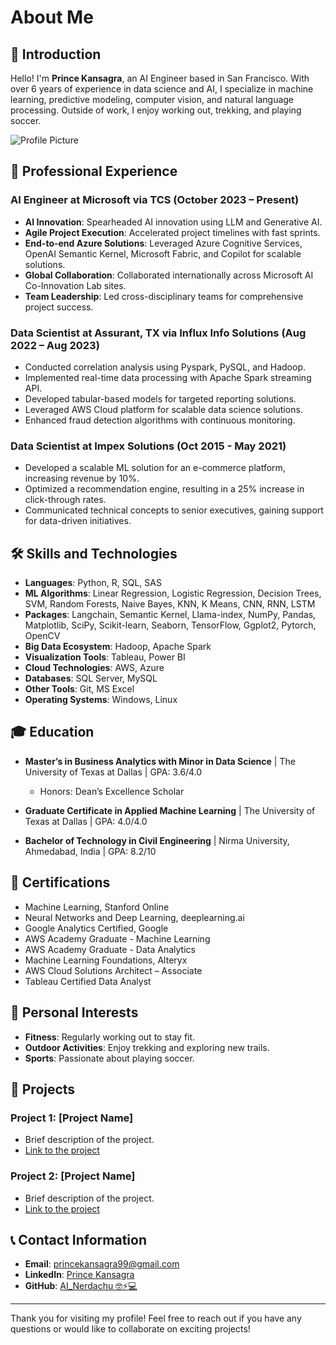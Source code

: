 # About Me

## 👋 Introduction
Hello! I'm **Prince Kansagra**, an AI Engineer based in San Francisco. With over 6 years of experience in data science and AI, I specialize in machine learning, predictive modeling, computer vision, and natural language processing. Outside of work, I enjoy working out, trekking, and playing soccer.

![Profile Picture](path/to/your/profile_picture.jpg)

## 💼 Professional Experience

### AI Engineer at Microsoft via TCS (October 2023 – Present)
- **AI Innovation**: Spearheaded AI innovation using LLM and Generative AI.
- **Agile Project Execution**: Accelerated project timelines with fast sprints.
- **End-to-end Azure Solutions**: Leveraged Azure Cognitive Services, OpenAI Semantic Kernel, Microsoft Fabric, and Copilot for scalable solutions.
- **Global Collaboration**: Collaborated internationally across Microsoft AI Co-Innovation Lab sites.
- **Team Leadership**: Led cross-disciplinary teams for comprehensive project success.

### Data Scientist at Assurant, TX via Influx Info Solutions (Aug 2022 – Aug 2023)
- Conducted correlation analysis using Pyspark, PySQL, and Hadoop.
- Implemented real-time data processing with Apache Spark streaming API.
- Developed tabular-based models for targeted reporting solutions.
- Leveraged AWS Cloud platform for scalable data science solutions.
- Enhanced fraud detection algorithms with continuous monitoring.

### Data Scientist at Impex Solutions (Oct 2015 - May 2021)
- Developed a scalable ML solution for an e-commerce platform, increasing revenue by 10%.
- Optimized a recommendation engine, resulting in a 25% increase in click-through rates.
- Communicated technical concepts to senior executives, gaining support for data-driven initiatives.

## 🛠️ Skills and Technologies

- **Languages**: Python, R, SQL, SAS
- **ML Algorithms**: Linear Regression, Logistic Regression, Decision Trees, SVM, Random Forests, Naive Bayes, KNN, K Means, CNN, RNN, LSTM
- **Packages**: Langchain, Semantic Kernel, Llama-index, NumPy, Pandas, Matplotlib, SciPy, Scikit-learn, Seaborn, TensorFlow, Ggplot2, Pytorch, OpenCV
- **Big Data Ecosystem**: Hadoop, Apache Spark
- **Visualization Tools**: Tableau, Power BI
- **Cloud Technologies**: AWS, Azure
- **Databases**: SQL Server, MySQL
- **Other Tools**: Git, MS Excel
- **Operating Systems**: Windows, Linux

## 🎓 Education

- **Master’s in Business Analytics with Minor in Data Science** | The University of Texas at Dallas | GPA: 3.6/4.0
  - Honors: Dean’s Excellence Scholar

- **Graduate Certificate in Applied Machine Learning** | The University of Texas at Dallas | GPA: 4.0/4.0

- **Bachelor of Technology in Civil Engineering** | Nirma University, Ahmedabad, India | GPA: 8.2/10

## 📜 Certifications

- Machine Learning, Stanford Online
- Neural Networks and Deep Learning, deeplearning.ai
- Google Analytics Certified, Google
- AWS Academy Graduate - Machine Learning
- AWS Academy Graduate - Data Analytics
- Machine Learning Foundations, Alteryx
- AWS Cloud Solutions Architect – Associate
- Tableau Certified Data Analyst

## 🌟 Personal Interests

- **Fitness**: Regularly working out to stay fit.
- **Outdoor Activities**: Enjoy trekking and exploring new trails.
- **Sports**: Passionate about playing soccer.

## 📂 Projects

### Project 1: [Project Name]
- Brief description of the project.
- [Link to the project](http://example.com)

### Project 2: [Project Name]
- Brief description of the project.
- [Link to the project](http://example.com)

## 📞 Contact Information

- **Email**: [princekansagra99@gmail.com](mailto:princekansagra99@gmail.com)
- **LinkedIn**: [Prince Kansagra](http://linkedin.com/in/princekansagra)
- **GitHub**: [AI_Nerdachu 🤓⚡💻](http://github.com/AI_Nerdachu)

---

Thank you for visiting my profile! Feel free to reach out if you have any questions or would like to collaborate on exciting projects!
